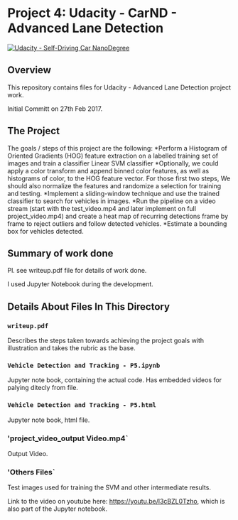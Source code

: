 # Project 4: Udacity - CarND - Advanced Lane Detection 

[![Udacity - Self-Driving Car NanoDegree](https://s3.amazonaws.com/udacity-sdc/github/shield-carnd.svg)](http://www.udacity.com/drive)

Overview
---
This repository contains files for Udacity - Advanced Lane Detection project work.

Initial Committ on 27th Feb 2017. 


The Project
---
The goals / steps of this project are the following:
*Perform a Histogram of Oriented Gradients (HOG) feature extraction on a labelled training set of images and train a classifier Linear SVM classifier
*Optionally, we could apply a color transform and append binned color features, as well as histograms of color, to the HOG feature vector. For those first two steps, We should also normalize the features and randomize a selection for training and testing.
*Implement a sliding-window technique and use the trained classifier to search for vehicles in images.
*Run the pipeline on a video stream (start with the test_video.mp4 and later implement on full project_video.mp4) and create a heat map of recurring detections frame by frame to reject outliers and follow detected vehicles.
*Estimate a bounding box for vehicles detected.





## Summary of work done 

Pl. see writeup.pdf file for details of work done. 

I used Jupyter Notebook during the development.


## Details About Files In This Directory

### `writeup.pdf`

Describes the steps taken towards achieving the project goals with illustration and takes the rubric as the base.


### `Vehicle Detection and Tracking - P5.ipynb`

Jupyter note book, containing the actual code. Has embedded videos for palying ditecly from file.


### `Vehicle Detection and Tracking - P5.html`

Jupyter note book, html file.


###  'project_video_output Video.mp4`

Output Video. 

###  'Others Files`

Test images used for training the SVM and other intermediate results.

Link to the video on youtube here: https://youtu.be/l3cBZL0Tzho, which is also part of the Jupyter notebook.  

